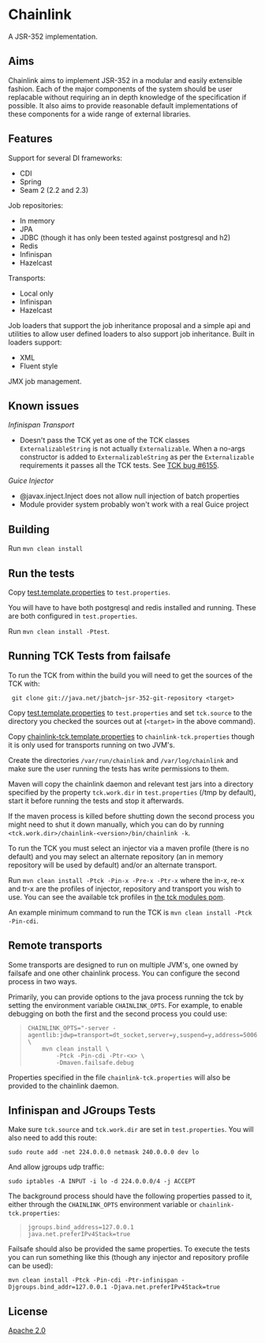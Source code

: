 # Chainlink

A JSR-352 implementation.

## Aims

Chainlink aims to implement JSR-352 in a modular and easily extensible
fashion. Each of the major components of the system should be user
replacable without requiring an in depth knowledge of the specification
if possible. It also aims to provide reasonable default implementations
of these components for a wide range of external libraries.

## Features

Support for several DI frameworks:
- CDI
- Spring
- Seam 2 (2.2 and 2.3)

Job repositories:
- In memory
- JPA
- JDBC (though it has only been tested against postgresql and h2)
- Redis
- Infinispan
- Hazelcast

Transports:
- Local only
- Infinispan
- Hazelcast

Job loaders that support the job inheritance proposal and a simple api
and utilities to allow user defined loaders to also support job
inheritance. Built in loaders support:
- XML
- Fluent style

JMX job management.

## Known issues

_Infinispan Transport_

- Doesn't pass the TCK yet as one of the TCK classes `ExternalizableString`
  is not actually `Externalizable`. When a no-args constructor is added to
  `ExternalizableString` as per the `Externalizable` requirements it passes
  all the TCK tests. See [TCK bug #6155](https://java.net/bugzilla/show_bug.cgi?id=6155).

_Guice Injector_

- @javax.inject.Inject does not allow null injection of batch properties
- Module provider system probably won't work with a real Guice project

## Building

Run `mvn clean install`

## Run the tests

Copy [test.template.properties](test.template.properties) to `test.properties`. 

You will have to have both postgresql and redis installed and running. These
are both configured in `test.properties`.

Run `mvn clean install -Ptest`.

## Running TCK Tests from failsafe

To run the TCK from within the build you will need to get the sources
of the TCK with:

` git clone git://java.net/jbatch~jsr-352-git-repository <target>`

Copy [test.template.properties](test.template.properties)
to `test.properties` and set `tck.source` to the directory you checked
the sources out at (`<target>` in the above command).

Copy [chainlink-tck.template.properties](tck/chainlink-tck.template.properties)
to `chainlink-tck.properties` though it is only used for transports
running on two JVM's.

Create the directories `/var/run/chainlink` and `/var/log/chainlink`
and make sure the user running the tests has write permissions to them.

Maven will copy the chainlink daemon and relevant test jars into a
directory specified by the property `tck.work.dir` in `test.properties`
(/tmp by default), start it before running the tests and stop it afterwards.

If the maven process is killed before shutting down the second process
you might need to shut it down manually, which you can do by running
`<tck.work.dir>/chainlink-<version>/bin/chainlink -k`.

To run the TCK you must select an injector via a maven profile (there is
no default) and you may select an alternate  repository (an in memory
repository will be used by default) and/or an alternate transport.

Run `mvn clean install -Ptck -Pin-x -Pre-x -Ptr-x` where the in-x, re-x
and tr-x are the profiles of injector, repository and transport you
wish to use. You can see the available tck profiles in [the tck modules pom](tck/pom.xml).

An example minimum command to run the TCK is `mvn clean install -Ptck -Pin-cdi`.

## Remote transports

Some transports are designed to run on multiple JVM's, one owned by
failsafe and one other chainlink process. You can configure the second
process in two ways.

Primarily, you can provide options to the java process running the tck
by setting the environment variable `CHAINLINK_OPTS`. For example, to
enable debugging on both the first and the second process you could
use:

>     CHAINLINK_OPTS="-server -agentlib:jdwp=transport=dt_socket,server=y,suspend=y,address=5006" \
>         mvn clean install \
>             -Ptck -Pin-cdi -Ptr-<x> \
>             -Dmaven.failsafe.debug

Properties specified in the file `chainlink-tck.properties` will also
be provided to the chainlink daemon.

## Infinispan and JGroups Tests

Make sure `tck.source` and `tck.work.dir` are set in `test.properties`.
You will also need to add this route:

`sudo route add -net 224.0.0.0 netmask 240.0.0.0 dev lo`

And allow jgroups udp traffic:

`sudo iptables -A INPUT -i lo -d 224.0.0.0/4 -j ACCEPT`

The background process should have the following properties passed to
it, either through the `CHAINLINK_OPTS` environment variable or
`chainlink-tck.properties`:

>     jgroups.bind_address=127.0.0.1
>     java.net.preferIPv4Stack=true

Failsafe should also be provided the same properties. To execute the
tests you can run something like this (though any injector and
repository profile can be used):

`mvn clean install -Ptck -Pin-cdi -Ptr-infinispan -Djgroups.bind_addr=127.0.0.1 -Djava.net.preferIPv4Stack=true`

## License

[Apache 2.0](LICENSE.txt)
